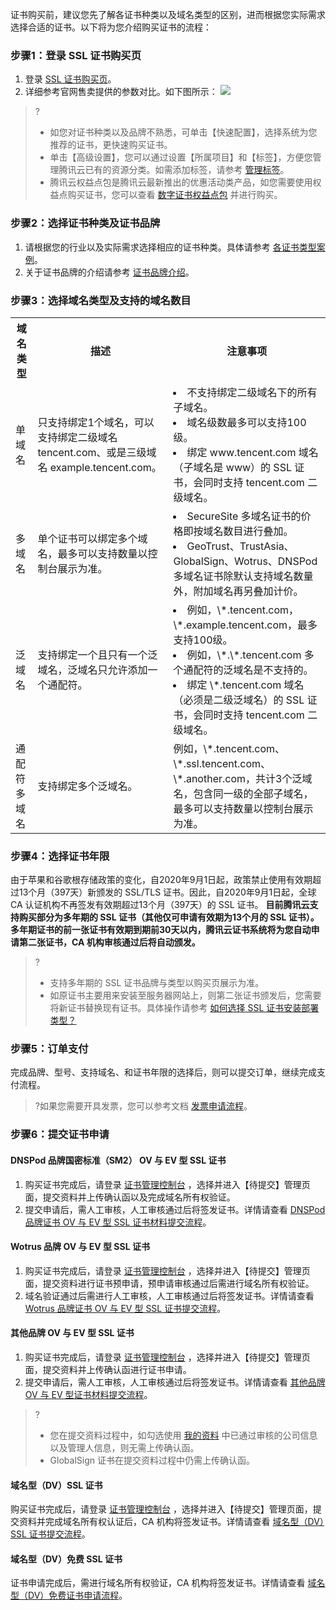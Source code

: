 证书购买前，建议您先了解各证书种类以及域名类型的区别，进而根据您实际需求选择合适的证书。以下将为您介绍购买证书的流程：

### 步骤1：登录 SSL 证书购买页
1. 登录 [SSL 证书购买页](https://buy.cloud.tencent.com/ssl?fromSource=ssl)。
2. 详细参考官网售卖提供的参数对比。如下图所示：
![](https://main.qcloudimg.com/raw/f7a50b9ebe05a5d01eed80075591c641.png)
>?
>- 如您对证书种类以及品牌不熟悉，可单击【快速配置】，选择系统为您推荐的证书，更快速购买证书。
>- 单击【高级设置】，您可以通过设置【所属项目】和【标签】，方便您管理腾讯云已有的资源分类。如需添加标签，请参考 [管理标签](https://cloud.tencent.com/document/product/651/36480)。
>- 腾讯云权益点包是腾讯云最新推出的优惠活动类产品，如您需要使用权益点购买证书，您可以查看 [数字证书权益点包](https://cloud.tencent.com/document/product/400/55162) 并进行购买。

### 步骤2：选择证书种类及证书品牌
1. 请根据您的行业以及实际需求选择相应的证书种类。具体请参考 [各证书类型案例](https://cloud.tencent.com/document/product/400/47051)。
2. 关于证书品牌的介绍请参考 [证书品牌介绍](https://cloud.tencent.com/document/product/400/47054)。


### 步骤3：选择域名类型及支持的域名数目
<table>
<tr>
<th>域名类型</th>
<th>描述</th>
<th>注意事项</th>
</tr>
<tr>
<td>单域名</td>
<td>只支持绑定1个域名，可以支持绑定二级域名 tencent.com、或是三级域名 example.tencent.com。</td>
<td><li>不支持绑定二级域名下的所有子域名。</li><li>域名级数最多可以支持100级。</li><li>绑定 www.tencent.com 域名（子域名是 www）的 SSL 证书，会同时支持 tencent.com 二级域名。</li></td>
</tr>
<tr>
<td>多域名</td>
<td>单个证书可以绑定多个域名，最多可以支持数量以控制台展示为准。</td>
<td><li>SecureSite 多域名证书的价格即按域名数目进行叠加。</li><li>GeoTrust、TrustAsia、GlobalSign、Wotrus、DNSPod 多域名证书除默认支持域名数量外，附加域名再另叠加计价。</li></td>
</tr>
<tr>
<td>泛域名</td>
<td>支持绑定一个且只有一个泛域名，泛域名只允许添加一个通配符。</td>
<td><li>例如，\*.tencent.com，\*.example.tencent.com，最多支持100级。</li><li>例如，\*.\*.tencent.com 多个通配符的泛域名是不支持的。</li><li>绑定 \*.tencent.com 域名（必须是二级泛域名）的 SSL 证书，会同时支持 tencent.com 二级域名。</li></td>
</tr>
<tr>
<td>通配符多域名</td>
<td>支持绑定多个泛域名。</td>
<td>例如，\*.tencent.com、\*.ssl.tencent.com、\*.another.com，共计3个泛域名，包含同一级的全部子域名，最多可以支持数量以控制台展示为准。</td>
</tr>
</table>

### 步骤4：选择证书年限
由于苹果和谷歌根存储政策的变化，自2020年9月1日起，政策禁止使用有效期超过13个月（397天）新颁发的 SSL/TLS 证书。因此，自2020年9月1日起，全球 CA 认证机构不再签发有效期超过13个月（397天）的 SSL 证书。
**目前腾讯云支持购买部分为多年期的 SSL 证书（其他仅可申请有效期为13个月的 SSL 证书）。多年期证书的前一张证书有效期到期前30天以内，腾讯云证书系统将为您自动申请第二张证书，CA 机构审核通过后将自动颁发。**

>?
>- 支持多年期的 SSL 证书品牌与类型以购买页展示为准。
>- 如原证书主要用来安装至服务器网站上，则第二张证书颁发后，您需要将新证书替换现有证书。具体操作请参考 [如何选择 SSL 证书安装部署类型？](https://cloud.tencent.com/document/product/400/4143)

### 步骤5：订单支付
完成品牌、型号、支持域名、和证书年限的选择后，则可以提交订单，继续完成支付流程。
>?如果您需要开具发票，您可以参考文档 [发票申请流程](https://cloud.tencent.com/document/product/555/7434)。


### 步骤6：提交证书申请
#### DNSPod 品牌国密标准（SM2） OV 与 EV 型 SSL 证书
1. 购买证书完成后，请登录 [证书管理控制台](https://console.cloud.tencent.com/certoverview) ，选择并进入【待提交】管理页面，提交资料并上传确认函以及完成域名所有权验证。
2. 提交申请后，需人工审核，人工审核通过后将签发证书。详情请查看 [DNSPod 品牌证书 OV 与 EV 型 SSL 证书材料提交流程](https://cloud.tencent.com/document/product/400/47283)。

#### Wotrus 品牌 OV 与 EV 型 SSL 证书
1. 购买证书完成后，请登录 [证书管理控制台](https://console.cloud.tencent.com/certoverview) ，选择并进入【待提交】管理页面，提交资料进行证书预申请，预申请审核通过后需进行域名所有权验证。
2. 域名验证通过后需进行人工审核，人工审核通过后将签发证书。详情请查看 [Wotrus 品牌证书 OV 与 EV 型 SSL 证书提交流程](https://cloud.tencent.com/document/product/400/47284)。

#### 其他品牌 OV 与 EV 型 SSL 证书
1. 购买证书完成后，请登录 [证书管理控制台](https://console.cloud.tencent.com/certoverview) ，选择并进入【待提交】管理页面，提交资料并上传确认函进行证书申请。
2. 提交申请后，需人工审核，人工审核通过后将签发证书。详情请查看 [其他品牌 OV 与 EV 型证书材料提交流程](https://cloud.tencent.com/document/product/400/10257)。
>? 
>- 您在提交资料过程中，如勾选使用 [我的资料](https://console.cloud.tencent.com/ssl/info) 中已通过审核的公司信息以及管理人信息，则无需上传确认函。
>- GlobalSign 证书在提交资料过程中仍需上传确认函。

#### 域名型（DV）SSL 证书
购买证书完成后，请登录 [证书管理控制台](https://console.cloud.tencent.com/certoverview) ，选择并进入【待提交】管理页面，提交资料并完成域名所有权认证后，CA 机构将签发证书。详情请查看 [域名型（DV）SSL 证书提交流程](https://cloud.tencent.com/document/product/400/47285)。

#### 域名型（DV）免费 SSL 证书
证书申请完成后，需进行域名所有权验证，CA 机构将签发证书。详情请查看  [域名型（DV）免费证书申请流程](https://cloud.tencent.com/document/product/400/6814)。

